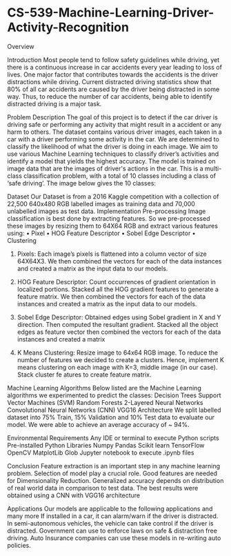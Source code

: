 # CS-539-Machine-Learning-Driver-Activity-Recognition
Overview

Introduction
Most people tend to follow safety guidelines while driving, yet there is a continuous increase in car accidents every year leading to loss of lives. One major factor that contributes towards the accidents is the driver distractions while driving. Current distracted driving statistics show that 80% of all car accidents are caused by the driver being distracted in some way. Thus, to reduce the number of car accidents, being able to identify distracted driving is a major task.

Problem Description
The goal of this project is to detect if the car driver is driving safe or performing any activity that might result in a accident or any harm to others. The dataset contains various driver images, each taken in a car with a driver performing some activity in the car. We are determined to classify the likelihood of what the driver is doing in each image. We aim to use various Machine Learning techniques to classify driver’s activities and identify a model that yields the highest accuracy. The model is trained on image data that are the images of driver's actions in the car. This is a multi-class classification problem, with a total of 10 classes including a class of ‘safe driving’. The image below gives the 10 classes:




Dataset
Our Dataset is from a 2016 Kaggle competition with a collection of 22,500 640x480 RGB labelled images as training data and 70,000 unlabelled images as test data.
Implementation
Pre-processing
Image classification is best done by extracting features. So we pre-processed these images by resizing them to 64X64 RGB and extract various features using:
• Pixel
• HOG Feature Descriptor
• Sobel Edge Descriptor
• Clustering

1. Pixels:
Each image’s pixels is flattened into a column vector of size 64X64X3. We then combined the vectors for each of the data instances and created a matrix as the input data to our models.



2. HOG Feature Descriptor:
Count occurrences of gradient orientation in localized portions. Stacked all the HOG gradient features to generate a feature matrix. We then combined the vectors for each of the data instances and created a matrix as the input data to our models.


3. Sobel Edge Descriptor:
Obtained edges using Sobel gradient in X and Y direction. Then computed the resultant gradient. Stacked all the object edges as feature vector then combined the vectors for each of the data instances and created a matrix


4. K Means Clustering:
Resize image to 64x64 RGB image. To reduce the number of features we decided to create a clusters. Hence, implement K means clustering on each image with K=3, middle image (in our case). Stack cluster fe atures to create feature matrix.


Machine Learning Algorithms
Below listed are the Machine Learning algorithms we experimented to predict the classes:
Decision Trees
Support Vector Machines (SVM)
Random Forests
2-Layered Neural Networks
Convolutional Neural Networks (CNN)
VGG16 Architecture
We split labelled dataset into 75% Train, 15% Validation and 10% Test data to evaluate our model. We were able to achieve an average accuracy of ~ 94%.


Environmental Requirements
Any IDE or terminal to execute Python scripts
Pre-installed Python Libraries 
Numpy
Pandas
Scikit learn
TensorFlow
OpenCV
MatplotLib
Glob
Jupyter notebook to execute .ipynb files


Conclusion
Feature extraction is an important step in any machine learning problem. Selection of model play a crucial role. Good features are needed for Dimensionality Reduction. Generalized accuracy depends on distribution of real world data in comparison to test data. The best results were obtained using a CNN with VGG16 architecture


Applications
Our models are applicable to the following applications and many more
If installed in a car, it can alarm/warn if the driver is distracted.
In semi-autonomous vehicles, the vehicle can take control if the driver is distracted.
Government can use to enforce laws on safe & distraction free driving.
Auto Insurance companies can use these models in re-writing auto policies.
